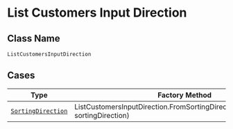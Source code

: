 
# List Customers Input Direction

## Class Name

`ListCustomersInputDirection`

## Cases

| Type | Factory Method |
|  --- | --- |
| [`SortingDirection`](../../../doc/models/sorting-direction.md) | ListCustomersInputDirection.FromSortingDirection(SortingDirection sortingDirection) |

